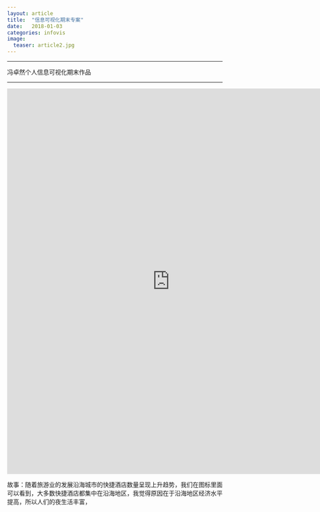 ```yaml
---
layout: article
title:  "信息可视化期末专案"
date:   2018-01-03 
categories: infovis
image:
  teaser: article2.jpg
---
```

---
冯卓然个人信息可视化期末作品 

--------
<iframe src="https://public.tableau.com/views/Hotel_11/1?:embed=y&:display_count=yes&publish=yes/Dashboard1?:showVizHome=no&:embed=truehttps://public.tableau.com/shared/DJPSG6CX9?:display_count=yes" width="760px" height="900px" frameborder="0"></iframe>

故事：随着旅游业的发展沿海城市的快捷酒店数量呈现上升趋势，我们在图标里面可以看到，大多数快捷酒店都集中在沿海地区，我觉得原因在于沿海地区经济水平提高，所以人们的夜生活丰富，
